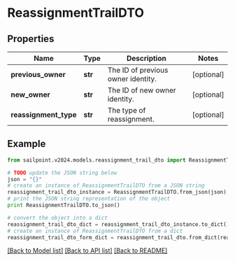# ReassignmentTrailDTO


## Properties

Name | Type | Description | Notes
------------ | ------------- | ------------- | -------------
**previous_owner** | **str** | The ID of previous owner identity. | [optional] 
**new_owner** | **str** | The ID of new owner identity. | [optional] 
**reassignment_type** | **str** | The type of reassignment. | [optional] 

## Example

```python
from sailpoint.v2024.models.reassignment_trail_dto import ReassignmentTrailDTO

# TODO update the JSON string below
json = "{}"
# create an instance of ReassignmentTrailDTO from a JSON string
reassignment_trail_dto_instance = ReassignmentTrailDTO.from_json(json)
# print the JSON string representation of the object
print ReassignmentTrailDTO.to_json()

# convert the object into a dict
reassignment_trail_dto_dict = reassignment_trail_dto_instance.to_dict()
# create an instance of ReassignmentTrailDTO from a dict
reassignment_trail_dto_form_dict = reassignment_trail_dto.from_dict(reassignment_trail_dto_dict)
```
[[Back to Model list]](../README.md#documentation-for-models) [[Back to API list]](../README.md#documentation-for-api-endpoints) [[Back to README]](../README.md)


